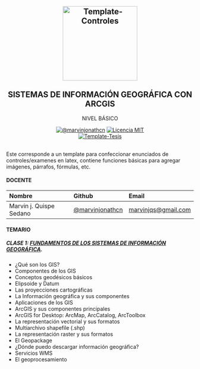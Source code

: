 <h2 align="center">
  <a href="https://latex.ppizarror.com/controles" title="Template-Controles">
    <img alt="Template-Controles" src="https://logosolusa.com/wp-content/uploads/parser/ESRI-ArcGIS-Logo-1.png" width="200px" height="200px" />
  </a>
  <br /><br />
  SISTEMAS DE INFORMACIÓN GEOGRÁFICA CON ARCGIS </h2>
<p align="center">NIVEL BÁSICO</p>
<div align="center"><a href="https://www.linkedin.com/in/marvinjqs/"><img alt="@marvinjonathcn" 
src="https://img.shields.io/badge/Autor-Marvin%20J.%20Quispe-lightgrey" /></a>
<a href="https://opensource.org/licenses/MIT/"><img alt="Licencia MIT" 
src="https://img.shields.io/github/license/marvinjonathcn/curso_arcgis_basico?label=License" />
</a>  
<br><a href="https://github.com/Template-Latex/Template-Tesis/"><img alt="Template-Tesis" src="https://latex.ppizarror.com/res/badges/tesis.svg" /></a>

</div><br />

Este corresponde a un template para confeccionar enunciados de controles/examenes en latex, contiene funciones básicas para agregar imágenes, párrafos, fórmulas, etc.

#### DOCENTE

| Nombre                  | Github        |  Email         |
|:--------------------    |:--------------| :--------------|
| Marvin j. Quispe Sedano | [@marvinjonathcn](https://github.com/marvinjonathcn)| marvinjqs@gmail.com |


#### TEMARIO
 
##### CLASE 1: [FUNDAMENTOS DE LOS SISTEMAS DE INFORMACIÓN GEOGRÁFICA](https://marvinjonathcn.github.io/curso_arcgis_intermedio/slides/01_Introduccion/01_Introduccion.html).
 
- ¿Qué son los GIS?
- Componentes de los GIS
- Conceptos geodésicos básicos
- Elipsoide y Datum
- Las proyecciones cartográficas
- La Información geográfica y sus componentes
- Aplicaciones de los GIS
- ArcGIS y sus componentes principales
- ArcGIS for Desktop: ArcMap, ArcCatalog, ArcToolbox
- La representación vectorial y sus formatos
- Multiarchivo shapefile (.shp)
- La representación raster y sus formatos
- El Geopackage
- ¿Dónde puedo descargar información geográfica?
- Servicios WMS
- El geoprocesamiento

